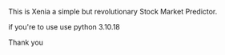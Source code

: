 This is Xenia a simple but revolutionary Stock Market Predictor.

if you're to use use python 3.10.18

Thank you
